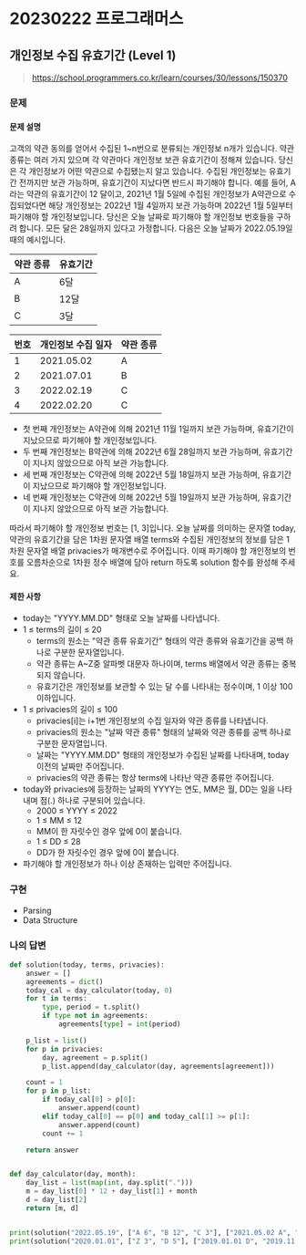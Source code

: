 # 20230222 프로그래머스

## 개인정보 수집 유효기간 (Level 1)
> https://school.programmers.co.kr/learn/courses/30/lessons/150370

### 문제
#### 문제 설명
고객의 약관 동의를 얻어서 수집된 1~n번으로 분류되는 개인정보 n개가 있습니다. 약관 종류는 여러 가지 있으며 각 약관마다 개인정보 보관 유효기간이 정해져 있습니다. 당신은 각 개인정보가 어떤 약관으로 수집됐는지 알고 있습니다. 수집된 개인정보는 유효기간 전까지만 보관 가능하며, 유효기간이 지났다면 반드시 파기해야 합니다.
예를 들어, A라는 약관의 유효기간이 12 달이고, 2021년 1월 5일에 수집된 개인정보가 A약관으로 수집되었다면 해당 개인정보는 2022년 1월 4일까지 보관 가능하며 2022년 1월 5일부터 파기해야 할 개인정보입니다.
당신은 오늘 날짜로 파기해야 할 개인정보 번호들을 구하려 합니다.
모든 달은 28일까지 있다고 가정합니다.
다음은 오늘 날짜가 2022.05.19일 때의 예시입니다.

|약관 종류| 유효기간|
|---|---|
|A|6달|
|B|12달|
|C|3달|

|번호|개인정보 수집 일자|약관 종류|
|---|---|---|
|1|	2021.05.02|	A|
|2|	2021.07.01|	B|
|3|	2022.02.19|	C|
|4|	2022.02.20|	C|

- 첫 번째 개인정보는 A약관에 의해 2021년 11월 1일까지 보관 가능하며, 유효기간이 지났으므로 파기해야 할 개인정보입니다.
- 두 번째 개인정보는 B약관에 의해 2022년 6월 28일까지 보관 가능하며, 유효기간이 지나지 않았으므로 아직 보관 가능합니다.
- 세 번째 개인정보는 C약관에 의해 2022년 5월 18일까지 보관 가능하며, 유효기간이 지났으므로 파기해야 할 개인정보입니다.
- 네 번째 개인정보는 C약관에 의해 2022년 5월 19일까지 보관 가능하며, 유효기간이 지나지 않았으므로 아직 보관 가능합니다.

따라서 파기해야 할 개인정보 번호는 [1, 3]입니다.
오늘 날짜를 의미하는 문자열 today, 약관의 유효기간을 담은 1차원 문자열 배열 terms와 수집된 개인정보의 정보를 담은 1차원 문자열 배열 privacies가 매개변수로 주어집니다. 이때 파기해야 할 개인정보의 번호를 오름차순으로 1차원 정수 배열에 담아 return 하도록 solution 함수를 완성해 주세요.

#### 제한 사항
- today는 "YYYY.MM.DD" 형태로 오늘 날짜를 나타냅니다.
- 1 ≤ terms의 길이 ≤ 20
  - terms의 원소는 "약관 종류 유효기간" 형태의 약관 종류와 유효기간을 공백 하나로 구분한 문자열입니다.
  - 약관 종류는 A~Z중 알파벳 대문자 하나이며, terms 배열에서 약관 종류는 중복되지 않습니다.
  - 유효기간은 개인정보를 보관할 수 있는 달 수를 나타내는 정수이며, 1 이상 100 이하입니다.
- 1 ≤ privacies의 길이 ≤ 100
  - privacies[i]는 i+1번 개인정보의 수집 일자와 약관 종류를 나타냅니다.
  - privacies의 원소는 "날짜 약관 종류" 형태의 날짜와 약관 종류를 공백 하나로 구분한 문자열입니다.
  - 날짜는 "YYYY.MM.DD" 형태의 개인정보가 수집된 날짜를 나타내며, today 이전의 날짜만 주어집니다.
  - privacies의 약관 종류는 항상 terms에 나타난 약관 종류만 주어집니다.
- today와 privacies에 등장하는 날짜의 YYYY는 연도, MM은 월, DD는 일을 나타내며 점(.) 하나로 구분되어 있습니다.
  - 2000 ≤ YYYY ≤ 2022
  - 1 ≤ MM ≤ 12
  - MM이 한 자릿수인 경우 앞에 0이 붙습니다.
  - 1 ≤ DD ≤ 28
  - DD가 한 자릿수인 경우 앞에 0이 붙습니다.
- 파기해야 할 개인정보가 하나 이상 존재하는 입력만 주어집니다.

### 구현
- Parsing
- Data Structure

### 나의 답변
```python
def solution(today, terms, privacies):
    answer = []
    agreements = dict()
    today_cal = day_calculator(today, 0)
    for t in terms:
        type, period = t.split()
        if type not in agreements:
            agreements[type] = int(period)

    p_list = list()
    for p in privacies:
        day, agreement = p.split()
        p_list.append(day_calculator(day, agreements[agreement]))

    count = 1
    for p in p_list:
        if today_cal[0] > p[0]:
            answer.append(count)
        elif today_cal[0] == p[0] and today_cal[1] >= p[1]:
            answer.append(count)
        count += 1

    return answer


def day_calculator(day, month):
    day_list = list(map(int, day.split(".")))
    m = day_list[0] * 12 + day_list[1] + month
    d = day_list[2]
    return [m, d]


print(solution("2022.05.19", ["A 6", "B 12", "C 3"], ["2021.05.02 A", "2021.07.01 B", "2022.02.19 C", "2022.02.20 C"]))
print(solution("2020.01.01", ["Z 3", "D 5"], ["2019.01.01 D", "2019.11.15 Z", "2019.08.02 D", "2019.07.01 D", "2018.12.28 Z"]))
```
